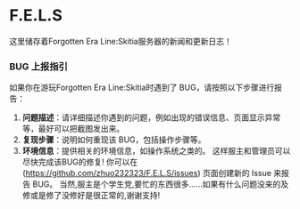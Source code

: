 # F.E.L.S
这里储存着Forgotten Era Line:Skitia服务器的新闻和更新日志！
### BUG 上报指引
如果你在游玩Forgotten Era Line:Skitia时遇到了 BUG，请按照以下步骤进行报告：

1. **问题描述**：请详细描述你遇到的问题，例如出现的错误信息、页面显示异常等，最好可以把截图发出来。
2. **复现步骤**：说明如何重现该 BUG，包括操作步骤等。
3. **环境信息**：提供相关的环境信息，如操作系统之类的。
这样服主和管理员可以尽快完成该BUG的修复!
你可以在 (https://github.com/zhuo232323/F.E.L.S/issues) 页面创建新的 Issue 来报告 BUG。
当然,服主是个学生党,要忙的东西很多......如果有什么问题没来的及修或是修了没修好是很正常的,谢谢支持!
